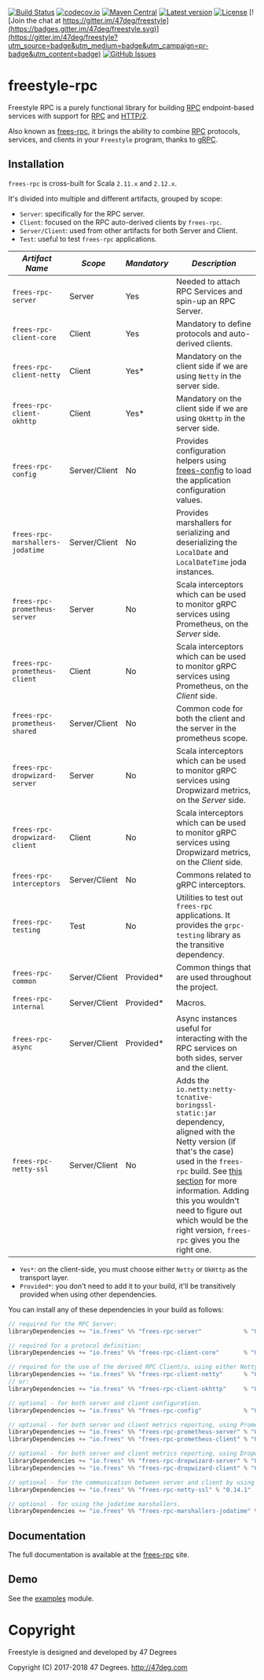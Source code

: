 
[comment]: # (Start Badges)

[![Build Status](https://travis-ci.org/frees-io/freestyle-rpc.svg?branch=master)](https://travis-ci.org/frees-io/freestyle-rpc) [![codecov.io](http://codecov.io/github/frees-io/freestyle-rpc/coverage.svg?branch=master)](http://codecov.io/github/frees-io/freestyle-rpc?branch=master) [![Maven Central](https://img.shields.io/badge/maven%20central-0.14.1-green.svg)](https://oss.sonatype.org/#nexus-search;gav~io.frees~frees-rpc*) [![Latest version](https://img.shields.io/badge/freestyle--rpc-0.14.1-green.svg)](https://index.scala-lang.org/frees-io/freestyle-rpc) [![License](https://img.shields.io/badge/license-Apache%202-blue.svg)](https://raw.githubusercontent.com/frees-io/freestyle-rpc/master/LICENSE) [![Join the chat at https://gitter.im/47deg/freestyle](https://badges.gitter.im/47deg/freestyle.svg)](https://gitter.im/47deg/freestyle?utm_source=badge&utm_medium=badge&utm_campaign=pr-badge&utm_content=badge) [![GitHub Issues](https://img.shields.io/github/issues/frees-io/freestyle-rpc.svg)](https://github.com/frees-io/freestyle-rpc/issues)

[comment]: # (End Badges)

# freestyle-rpc

Freestyle RPC is a purely functional library for building [RPC] endpoint-based services with support for [RPC] and [HTTP/2].

Also known as [frees-rpc], it brings the ability to combine [RPC] protocols, services, and clients in your `Freestyle` program, thanks to [gRPC].

## Installation

`frees-rpc` is cross-built for Scala `2.11.x` and `2.12.x`.

It's divided into multiple and different artifacts, grouped by scope:

* `Server`: specifically for the RPC server.
* `Client`: focused on the RPC auto-derived clients by `frees-rpc`.
* `Server/Client`: used from other artifacts for both Server and Client.
* `Test`: useful to test `frees-rpc` applications.

*Artifact Name* | *Scope* | *Mandatory* | *Description*
--- | --- | --- | ---
`frees-rpc-server` | Server | Yes | Needed to attach RPC Services and spin-up an RPC Server.
`frees-rpc-client-core` | Client | Yes | Mandatory to define protocols and auto-derived clients.
`frees-rpc-client-netty` | Client | Yes* | Mandatory on the client side if we are using `Netty` in the server side.
`frees-rpc-client-okhttp` | Client | Yes* | Mandatory on the client side if we are using `OkHttp` in the server side.
`frees-rpc-config` | Server/Client | No | Provides configuration helpers using [frees-config] to load the application configuration values.
`frees-rpc-marshallers-jodatime` | Server/Client | No | Provides marshallers for serializing and deserializing the `LocalDate` and `LocalDateTime` joda instances.
`frees-rpc-prometheus-server` | Server | No | Scala interceptors which can be used to monitor gRPC services using Prometheus, on the _Server_ side.
`frees-rpc-prometheus-client` | Client | No | Scala interceptors which can be used to monitor gRPC services using Prometheus, on the _Client_ side.
`frees-rpc-prometheus-shared` | Server/Client | No | Common code for both the client and the server in the prometheus scope.
`frees-rpc-dropwizard-server` | Server | No | Scala interceptors which can be used to monitor gRPC services using Dropwizard metrics, on the _Server_ side.
`frees-rpc-dropwizard-client` | Client | No | Scala interceptors which can be used to monitor gRPC services using Dropwizard metrics, on the _Client_ side.
`frees-rpc-interceptors` | Server/Client | No | Commons related to gRPC interceptors.
`frees-rpc-testing` | Test | No | Utilities to test out `frees-rpc` applications. It provides the `grpc-testing` library as the transitive dependency.
`frees-rpc-common` | Server/Client | Provided* | Common things that are used throughout the project.
`frees-rpc-internal` | Server/Client | Provided* | Macros.
`frees-rpc-async` | Server/Client | Provided* | Async instances useful for interacting with the RPC services on both sides, server and the client.
`frees-rpc-netty-ssl` | Server/Client | No | Adds the `io.netty:netty-tcnative-boringssl-static:jar` dependency, aligned with the Netty version (if that's the case) used in the `frees-rpc` build. See [this section](https://github.com/grpc/grpc-java/blob/master/SECURITY.md#netty) for more information. Adding this you wouldn't need to figure out which would be the right version, `frees-rpc` gives you the right one.

* `Yes*`: on the client-side, you must choose either `Netty` or `OkHttp` as the transport layer.
* `Provided*`: you don't need to add it to your build, it'll be transitively provided when using other dependencies.

You can install any of these dependencies in your build as follows:

[comment]: # (Start Replace)

```scala
// required for the RPC Server:
libraryDependencies += "io.frees" %% "frees-rpc-server"            % "0.14.1"

// required for a protocol definition:
libraryDependencies += "io.frees" %% "frees-rpc-client-core"       % "0.14.1"

// required for the use of the derived RPC Client/s, using either Netty or OkHttp as transport layer:
libraryDependencies += "io.frees" %% "frees-rpc-client-netty"      % "0.14.1"
// or:
libraryDependencies += "io.frees" %% "frees-rpc-client-okhttp"     % "0.14.1"

// optional - for both server and client configuration.
libraryDependencies += "io.frees" %% "frees-rpc-config"            % "0.14.1"

// optional - for both server and client metrics reporting, using Prometheus.
libraryDependencies += "io.frees" %% "frees-rpc-prometheus-server" % "0.14.1"
libraryDependencies += "io.frees" %% "frees-rpc-prometheus-client" % "0.14.1"

// optional - for both server and client metrics reporting, using Dropwizard.
libraryDependencies += "io.frees" %% "frees-rpc-dropwizard-server" % "0.14.1"
libraryDependencies += "io.frees" %% "frees-rpc-dropwizard-client" % "0.14.1"

// optional - for the communication between server and client by using SSL/TLS.
libraryDependencies += "io.frees" %% "frees-rpc-netty-ssl" % "0.14.1"

// optional - for using the jodatime marshallers.
libraryDependencies += "io.frees" %% "frees-rpc-marshallers-jodatime" % "0.14.1"
```

[comment]: # (End Replace)

## Documentation

The full documentation is available at the [frees-rpc](http://frees.io/docs/rpc) site.

## Demo

See the [examples](/modules/examples) module.

[RPC]: https://en.wikipedia.org/wiki/Remote_procedure_call
[HTTP/2]: https://http2.github.io/
[gRPC]: https://grpc.io/
[frees-rpc]: http://frees.io/docs/rpc/
[frees-config]: http://frees.io/docs/patterns/config/

[comment]: # (Start Copyright)
# Copyright

Freestyle is designed and developed by 47 Degrees

Copyright (C) 2017-2018 47 Degrees. <http://47deg.com>

[comment]: # (End Copyright)